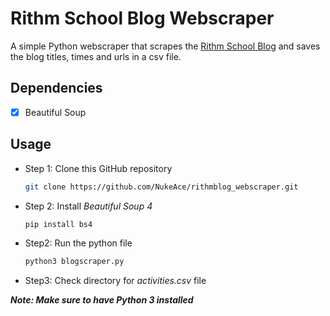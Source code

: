 # Rithm School Blog Webscraper
A simple Python webscraper that scrapes the [Rithm School Blog](https://www.rithmschool.com/blog) and saves the blog titles, times and urls in a csv file.

## Dependencies
- [x] Beautiful Soup

## Usage
- Step 1: Clone this GitHub repository
  ```bash
  git clone https://github.com/NukeAce/rithmblog_webscraper.git
  ```

- Step 2: Install *Beautiful Soup 4*   
  ```bash
  pip install bs4
  ```
- Step2: Run the python file
  ```bash
  python3 blogscraper.py
  ```
- Step3: Check directory for *activities.csv* file


***Note: Make sure to have Python 3 installed***
